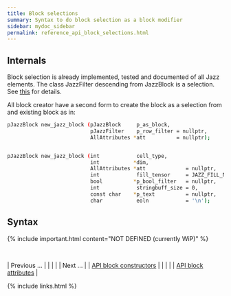 ```yaml
---
title: Block selections
summary: Syntax to do block selection as a block modifier
sidebar: mydoc_sidebar
permalink: reference_api_block_selections.html
---
```


## Internals

Block selection is already implemented, tested and documented of all Jazz elements. The class JazzFilter descending from JazzBlock is a selection.
See [this](/develop_jazz02/classjazz__datablocks_1_1JazzFilter.html) for details.

All block creator have a second form to create the block as a selection from and existing block as in:

```bash
pJazzBlock new_jazz_block (pJazzBlock     p_as_block,
                           pJazzFilter    p_row_filter = nullptr,
                           AllAttributes *att          = nullptr);


pJazzBlock new_jazz_block (int            cell_type,
                           int           *dim,
                           AllAttributes *att             = nullptr,
                           int            fill_tensor     = JAZZ_FILL_NEW_WITH_NA,
                           bool          *p_bool_filter   = nullptr,
                           int            stringbuff_size = 0,
                           const char    *p_text          = nullptr,
                           char           eoln            = '\n');
```

## Syntax

{% include important.html content="NOT DEFINED (currently WiP)" %}

<br/>

| <span class="label label-default">Previous ...</span> | | | | | <span class="label label-info">Next ...</span> |
| [API block constructors](reference_api_block_constructors.html) | | | | | [API block attributes](reference_api_block_attributes.html) |

{% include links.html %}

